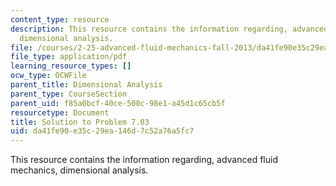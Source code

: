 ```yaml
---
content_type: resource
description: This resource contains the information regarding, advanced fluid mechanics,
  dimensional analysis.
file: /courses/2-25-advanced-fluid-mechanics-fall-2013/da41fe90e35c29ea146d7c52a76a5fc7_MIT2_25F13_Shapi7.03_Solut.pdf
file_type: application/pdf
learning_resource_types: []
ocw_type: OCWFile
parent_title: Dimensional Analysis
parent_type: CourseSection
parent_uid: f85a0bcf-40ce-500c-98e1-a45d1c65cb5f
resourcetype: Document
title: Solution to Problem 7.03
uid: da41fe90-e35c-29ea-146d-7c52a76a5fc7
---
```

This resource contains the information regarding, advanced fluid mechanics, dimensional analysis.
